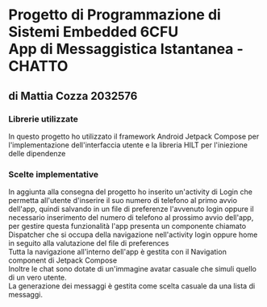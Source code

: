 # Progetto di Programmazione di Sistemi Embedded 6CFU <br> App di Messaggistica Istantanea - CHATTO
## di Mattia Cozza 2032576
### Librerie utilizzate
<p> In questo progetto ho utilizzato il framework Android Jetpack Compose per l'implementazione dell'interfaccia utente e la libreria HILT per l'iniezione delle dipendenze </p>

### Scelte implementative
<p> In aggiunta alla consegna del progetto ho inserito un'activity di Login che permetta all'utente d'inserire il suo numero di telefono al primo avvio dell'app, quindi salvando 
in un file di preferenze l'avvenuto login oppure il necessario inserimento del numero di telefono al prossimo avvio dell'app, <br> 
per gestire questa funzionalità l'app presenta un componente chiamato Dispatcher che si occupa della navigazione nell'activity login oppure home in seguito alla valutazione del file di preferences <br>
Tutta la navigazione all'interno dell'app è gestita con il Navigation component di Jetpack Compose<br>
Inoltre le chat sono dotate di un'immagine avatar casuale che simuli quello di un vero utente.<br>
La generazione dei messaggi è gestita come scelta casuale da una lista di messaggi.
</p>

